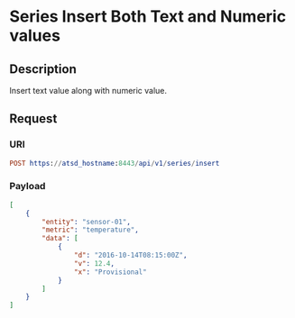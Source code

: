 # Series Insert Both Text and Numeric values

## Description

Insert text value along with numeric value.

## Request

### URI

```elm
POST https://atsd_hostname:8443/api/v1/series/insert
```

### Payload
```json
[
    {
        "entity": "sensor-01",
        "metric": "temperature",
        "data": [
            {
                "d": "2016-10-14T08:15:00Z",
                "v": 12.4,
                "x": "Provisional"
            }
        ]
    }
]
```
